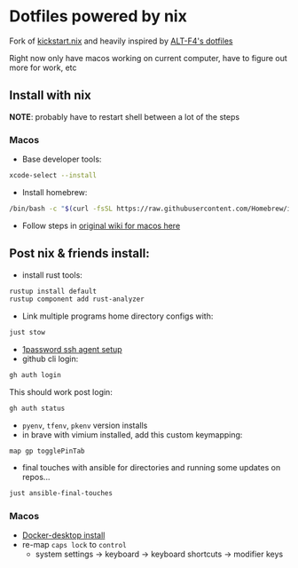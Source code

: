 # Dotfiles powered by nix


Fork of [kickstart.nix](https://github.com/ALT-F4-LLC/kickstart.nix) and heavily inspired by
[ALT-F4's dotfiles](https://github.com/ALT-F4-LLC/dotfiles-nixos)

Right now only have macos working on current computer, have to figure out more for work, etc

## Install with nix

**NOTE**: probably have to restart shell between a lot of the steps

### Macos
- Base developer tools:
```zsh
xcode-select --install
```
- Install homebrew:
```zsh
/bin/bash -c "$(curl -fsSL https://raw.githubusercontent.com/Homebrew/install/HEAD/install.sh)"
```
- Follow steps in [original wiki for macos here](/docs/OG_README.md)

## Post nix & friends install:
- install rust tools:
```zsh
rustup install default
rustup component add rust-analyzer
```
- Link multiple programs home directory configs with:
```zsh
just stow
```
- [1password ssh agent setup](https://developer.1password.com/docs/ssh/get-started/#step-3-turn-on-the-1password-ssh-agent)
- github cli login:
```zsh
gh auth login
```
This should work post login:
```zsh
gh auth status
```
- `pyenv`, `tfenv`, `pkenv` version installs
- in brave with vimium installed, add this custom keymapping:
```
map gp togglePinTab
```
- final touches with ansible for directories and running some updates on repos...
```zsh
just ansible-final-touches
```

### Macos
- [Docker-desktop install](https://docs.docker.com/desktop/install/mac-install/)
- re-map `caps lock` to `control`
    - system settings -> keyboard -> keyboard shortcuts -> modifier keys
